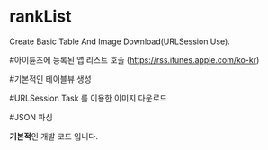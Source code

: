 # rankList
Create Basic Table And Image Download(URLSession Use).


#아이튠즈에 등록된 앱 리스트 호출 (https://rss.itunes.apple.com/ko-kr)

#기본적인 테이블뷰 생성

#URLSession Task 를 이용한 이미지 다운로드

#JSON 파싱

**기본적**인 개발 코드 입니다.
